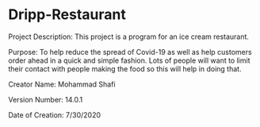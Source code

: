 # Dripp-Restaurant
Project Description: This project is a program for an ice cream restaurant.

Purpose: To help reduce the spread of Covid-19 as well as help customers order ahead in a quick and simple fashion. Lots of people will want to limit their contact with people making the food so this will help in doing that.

Creator Name: Mohammad Shafi

Version Number: 14.0.1

Date of Creation: 7/30/2020
